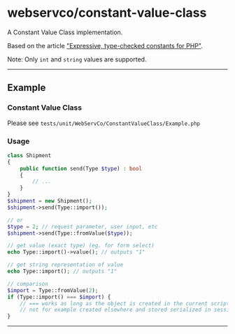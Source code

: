 # webservco/constant-value-class

A Constant Value Class implementation.

Based on the article ["Expressive, type-checked constants for PHP"](https://www.webfactory.de/blog/expressive-type-checked-constants-for-php).

Note: Only `int` and `string` values are supported.

---

## Example

### Constant Value Class

Please see `tests/unit/WebServCo/ConstantValueClass/Example.php`

### Usage

```php
class Shipment
{
    public function send(Type $type) : bool
    {
        // ...
    }
}
$shipment = new Shipment();
$shipment->send(Type::import());

// or
$type = 2; // request parameter, user input, etc
$shipment->send(Type::fromValue($type));

// get value (exact type) (eg. for form select)
echo Type::import()->value(); // outputs "1"

// get string representation of value
echo Type::import(); // outputs "1"

// comparison
$import = Type::fromValue(2);
if (Type::import() === $import) {
    // === works as long as the object is created in the current script run
    // not for example created elsewhere and stored serialized in session.
}
```

---
